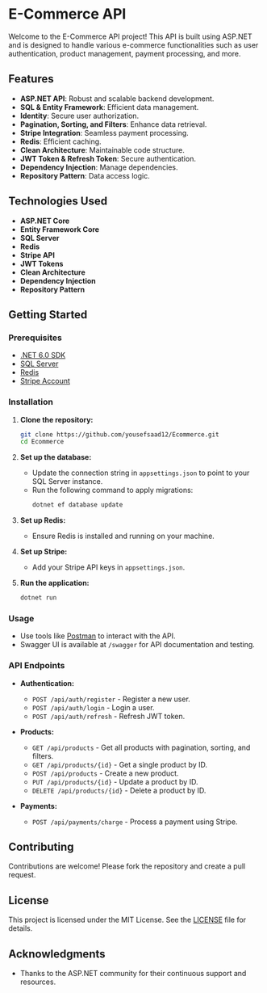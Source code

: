 

# E-Commerce API

Welcome to the E-Commerce API project! This API is built using ASP.NET and is designed to handle various e-commerce functionalities such as user authentication, product management, payment processing, and more.

## Features

- **ASP.NET API**: Robust and scalable backend development.
- **SQL & Entity Framework**: Efficient data management.
- **Identity**: Secure user authorization.
- **Pagination, Sorting, and Filters**: Enhance data retrieval.
- **Stripe Integration**: Seamless payment processing.
- **Redis**: Efficient caching.
- **Clean Architecture**: Maintainable code structure.
- **JWT Token & Refresh Token**: Secure authentication.
- **Dependency Injection**: Manage dependencies.
- **Repository Pattern**: Data access logic.

## Technologies Used

- **ASP.NET Core**
- **Entity Framework Core**
- **SQL Server**
- **Redis**
- **Stripe API**
- **JWT Tokens**
- **Clean Architecture**
- **Dependency Injection**
- **Repository Pattern**

## Getting Started

### Prerequisites

- [.NET 6.0 SDK](https://dotnet.microsoft.com/download/dotnet/6.0)
- [SQL Server](https://www.microsoft.com/en-us/sql-server/sql-server-downloads)
- [Redis](https://redis.io/download)
- [Stripe Account](https://stripe.com/)

### Installation

1. **Clone the repository:**
   ```bash
   git clone https://github.com/yousefsaad12/Ecommerce.git
   cd Ecommerce
   ```

2. **Set up the database:**
   - Update the connection string in `appsettings.json` to point to your SQL Server instance.
   - Run the following command to apply migrations:
     ```bash
     dotnet ef database update
     ```

3. **Set up Redis:**
   - Ensure Redis is installed and running on your machine.

4. **Set up Stripe:**
   - Add your Stripe API keys in `appsettings.json`.

5. **Run the application:**
   ```bash
   dotnet run
   ```

### Usage

- Use tools like [Postman](https://www.postman.com/) to interact with the API.
- Swagger UI is available at `/swagger` for API documentation and testing.

### API Endpoints

- **Authentication:**
  - `POST /api/auth/register` - Register a new user.
  - `POST /api/auth/login` - Login a user.
  - `POST /api/auth/refresh` - Refresh JWT token.

- **Products:**
  - `GET /api/products` - Get all products with pagination, sorting, and filters.
  - `GET /api/products/{id}` - Get a single product by ID.
  - `POST /api/products` - Create a new product.
  - `PUT /api/products/{id}` - Update a product by ID.
  - `DELETE /api/products/{id}` - Delete a product by ID.

- **Payments:**
  - `POST /api/payments/charge` - Process a payment using Stripe.

## Contributing

Contributions are welcome! Please fork the repository and create a pull request.

## License

This project is licensed under the MIT License. See the [LICENSE](LICENSE) file for details.

## Acknowledgments

- Thanks to the ASP.NET community for their continuous support and resources.

